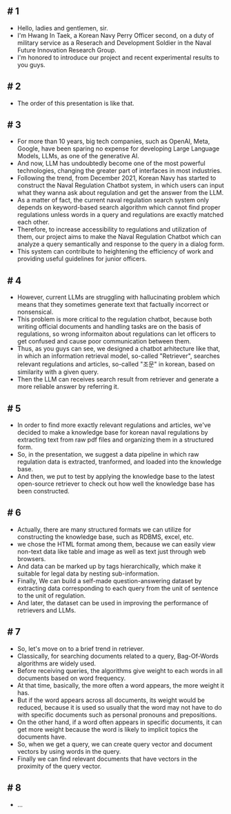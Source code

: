 ## # 1
- Hello, ladies and gentlemen, sir.
- I'm Hwang In Taek, a Korean Navy Perry Officer second, on a duty of military service as a Reserach and Development Soldier in the Naval Future Innovation Research Group.
- I'm honored to introduce our project and recent experimental results to you guys.

## # 2
- The order of this presentation is like that.

## # 3
- For more than 10 years, big tech companies, such as OpenAI, Meta, Google, have been sparing no expense for developing Large Language Models, LLMs, as one of the generative AI.
- And now, LLM has undoubtedly become one of the most powerful technologies, changing the greater part of interfaces in most industries.
- Following the trend, from December 2021, Korean Navy has started to construct the Naval Regulation Chatbot system, in which users can input what they wanna ask about regulation and get the answer from the LLM.
- As a matter of fact, the current naval regulation search system only depends on keyword-based search algorithm which cannot find proper regulations unless words in a query and regulations are exactly matched each other.
- Therefore, to increase accessibility to regulations and utilization of them, our project aims to make the Naval Regulation Chatbot which can analyze a query semantically and response to the query in a dialog form.
- This system can contribute to heightening the efficiency of work and providing useful guidelines for junior officers.

## # 4
- However, current LLMs are struggling with hallucinating problem which means that they sometimes generate text that factually incorrect or nonsensical.
- This problem is more critical to the regulation chatbot, because both writing official documents and handling tasks are on the basis of regulations, so wrong informaiton about regulations can let officers to get confused and cause poor communication between them.
- Thus, as you guys can see, we designed a chatbot arhitecture like that, in which an information retrieval model, so-called "Retriever", searches relevant regulations and articles, so-called "조문" in korean, based on similarity with a given query.
- Then the LLM can receives search result from retriever and generate a more reliable answer by referring it.

## # 5
- In order to find more exactly relevant regulations and articles, we've decided to make a knowledge base for korean naval regulations by extracting text from raw pdf files and organizing them in a structured form.
- So, in the presentation, we suggest a data pipeline in which raw regulation data is extracted, tranformed, and loaded into the knowledge base.
- And then, we put to test by applying the knowledge base to the latest open-source retriever to check out how well the knowledge base has been constructed.

## # 6
- Actually, there are many structured formats we can utilize for constructing the knowledge base, such as RDBMS, excel, etc.
- we chose the HTML format among them, because we can easily view non-text data like table and image as well as text just through web browsers.
- And data can be marked up by tags hierarchically, which make it suitable for legal data by nesting sub-information.
- Finally, We can build a self-made question-answering dataset by extracting data corresponding to each query from the unit of sentence to the unit of regulation.
- And later, the dataset can be used in improving the performance of retrievers and LLMs.

## # 7
- So, let's move on to a brief trend in retriever.
- Classically, for searching documents related to a query, Bag-Of-Words algorithms are widely used.
- Before receiving queries, the algorithms give weight to each words in all documents based on word frequency.
- At that time, basically, the more often a word appears, the more weight it has.
- But if the word appears across all documents, its weight would be reduced, because it is used so usually that the word may not have to do with specific documents such as personal pronouns and prepositions.
- On the other hand, if a word often appears in specific documents, it can get more weight because the word is likely to implicit topics the documents have.
- So, when we get a query, we can create query vector and document vectors by using words in the query.
- Finally we can find relevant documents that have vectors in the proximity of the query vector.

## # 8
- ...

